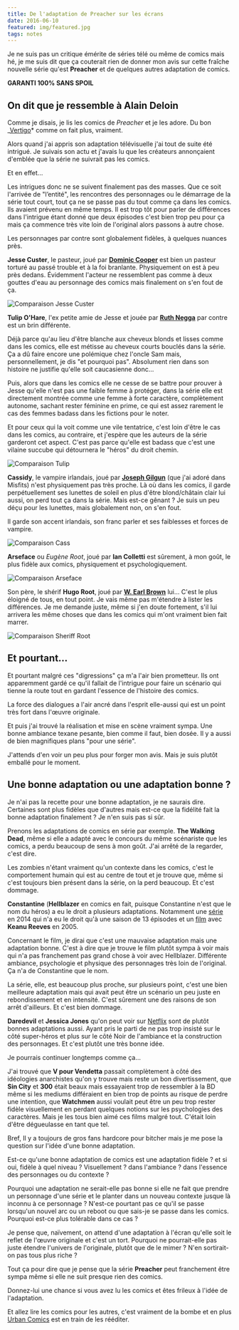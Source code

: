 ```yaml
---
title: De l'adaptation de Preacher sur les écrans
date: 2016-06-10
featured: img/featured.jpg
tags: notes
---
```


Je ne suis pas un critique émérite de séries télé ou même de comics mais hé, je me suis dit que ça couterait rien de donner mon avis sur cette fraîche nouvelle série qu'est **Preacher** et de quelques autres adaptation de comics.

<!-- excerpt -->

**GARANTI 100% SANS SPOIL**

## On dit que je ressemble à Alain Deloin

Comme je disais, je lis les comics de _Preacher_ et je les adore. Du bon _[Vertigo](https://fr.wikipedia.org/wiki/Vertigo_%28DC*Comics%29)* comme on fait plus, vraiment.

Alors quand j'ai appris son adaptation télévisuelle j'ai tout de suite été intrigué. Je suivais son actu et j'avais lu que les créateurs annonçaient d'emblée que la série ne suivrait pas les comics.

Et en effet...

Les intrigues donc ne se suivent finalement pas des masses. Que ce soit l'arrivée de "l’entité", les rencontres des personnages ou le démarrage de la série tout court, tout ça ne se passe pas du tout comme ça dans les comics. Ils avaient prévenu en même temps. Il est trop tôt pour parler de différences dans l'intrigue étant donné que deux épisodes c'est bien trop peu pour ça mais ça commence très vite loin de l'original alors passons à autre chose.

Les personnages par contre sont globalement fidèles, à quelques nuances près.

**Jesse Custer**, le pasteur, joué par **[Dominic Cooper](https://fr.wikipedia.org/wiki/Dominic_Cooper)** est bien un pasteur torturé au passé trouble et à la foi branlante. Physiquement on est à peu près dedans. Évidemment l'acteur ne ressemblent pas comme à deux gouttes d'eau au personnage des comics mais finalement on s'en fout de ça.

![Comparaison Jesse Custer](img/Jesse-Custer-compare.jpg)

**Tulip O'Hare**, l'ex petite amie de Jesse et jouée par **[Ruth Negga](https://fr.wikipedia.org/wiki/Ruth_Negga)** par contre est un brin différente.

Déjà parce qu'au lieu d'être blanche aux cheveux blonds et lisses comme dans les comics, elle est métisse au cheveux courts bouclés dans la série. Ça a dû faire encore une polémique chez l'oncle Sam mais, personnellement, je dis "et pourquoi pas". Absolument rien dans son histoire ne justifie qu'elle soit caucasienne donc…

Puis, alors que dans les comics elle ne cesse de se battre pour prouver à Jesse qu'elle n'est pas une faible femme à protéger, dans la série elle est directement montrée comme une femme à forte caractère, complètement autonome, sachant rester féminine en prime, ce qui est assez rarement le cas des femmes badass dans les fictions pour le noter.

Et pour ceux qui la voit comme une vile tentatrice, c'est loin d'être le cas dans les comics, au contraire, et j'espère que les auteurs de la série garderont cet aspect. C'est pas parce qu'elle est badass que c'est une vilaine succube qui détournera le "héros" du droit chemin.

![Comparaison Tulip](img/Tulip-compare.jpg)

**Cassidy**, le vampire irlandais, joué par **[Joseph Gilgun](https://fr.wikipedia.org/wiki/Joseph_Gilgun)** (que j'ai adoré dans Misfits) n'est physiquement pas très proche. Là où dans les comics, il garde perpétuellement ses lunettes de soleil en plus d'être blond/châtain clair lui aussi, on perd tout ça dans la série. Mais est-ce gênant ? Je suis un peu déçu pour les lunettes, mais globalement non, on s'en fout.

Il garde son accent irlandais, son franc parler et ses faiblesses et forces de vampire.

![Comparaison Cass](img/Cass-compare.jpg)

**Arseface** ou _Eugène Root_, joué par **Ian Colletti** est sûrement, à mon goût, le plus fidèle aux comics, physiquement et psychologiquement.

![Comparaison Arseface](img/Arseface-compare.jpg)

Son père, le shérif **Hugo Root**, joué par **[W. Earl Brown](https://fr.wikipedia.org/wiki/W._Earl_Brown)** lui... C'est le plus éloigné de tous, en tout point. Je vais même pas m'étendre à lister les différences. Je me demande juste, même si j'en doute fortement, s'il lui arrivera les même choses que dans les comics qui m'ont vraiment bien fait marrer.

![Comparaison Sheriff Root](img/Sheriff-Root-compare.jpg)

## Et pourtant...

Et pourtant malgré ces "digressions" ça m'a l'air bien prometteur. Ils ont apparemment gardé ce qu'il fallait de l'intrigue pour faire un scénario qui tienne la route tout en gardant l'essence de l'histoire des comics.

La force des dialogues a l'air ancré dans l'esprit elle-aussi qui est un point très fort dans l'œuvre originale.

Et puis j'ai trouvé la réalisation et mise en scène vraiment sympa. Une bonne ambiance texane pesante, bien comme il faut, bien dosée. Il y a aussi de bien magnifiques plans "pour une série".

J'attends d'en voir un peu plus pour forger mon avis. Mais je suis plutôt emballé pour le moment.

## Une bonne adaptation ou une adaptation bonne ?

Je n'ai pas la recette pour une bonne adaptation, je ne saurais dire. Certaines sont plus fidèles que d'autres mais est-ce que la fidélité fait la bonne adaptation finalement ? Je n'en suis pas si sûr.

Prenons les adaptations de comics en série par exemple.
**The Walking Dead**, même si elle a adapté avec le concours du même scénariste que les comics, a perdu beaucoup de sens à mon goût. J'ai arrêté de la regarder, c'est dire.

Les zombies n'étant vraiment qu'un contexte dans les comics, c'est le comportement humain qui est au centre de tout et je trouve que, même si c'est toujours bien présent dans la série, on la perd beaucoup. Et c'est dommage.

**Constantine** (**Hellblazer** en comics en fait, puisque Constantine n'est que le nom du héros) a eu le droit a plusieurs adaptations. Notamment une [série](<https://fr.wikipedia.org/wiki/Constantine_(s%C3%A9rie_t%C3%A9l%C3%A9vis%C3%A9e)>) en 2014 qui n'a eu le droit qu'à une saison de 13 épisodes et un [film](<https://fr.wikipedia.org/wiki/Constantine_(film)>) avec **Keanu Reeves** en 2005.

Concernant le film, je dirai que c'est une mauvaise adaptation mais une adaptation bonne. C'est à dire que je trouve le film plutôt sympa à voir mais qui n'a pas franchement pas grand chose à voir avec Hellblazer. Différente ambiance, psychologie et physique des personnages très loin de l'original. Ça n'a de Constantine que le nom.

La série, elle, est beaucoup plus proche, sur plusieurs point, c'est une bien meilleure adaptation mais qui avait peut être un scénario un peu juste en rebondissement et en intensité. C'est sûrement une des raisons de son arrêt d'ailleurs. Et c'est bien dommage.

**Daredevil** et **Jessica Jones** qu'on peut voir sur [Netflix](http://www.netflix.com) sont de plutôt bonnes adaptations aussi. Ayant pris le parti de ne pas trop insisté sur le côté super-héros et plus sur le côté Noir de l'ambiance et la construction des personnages. Et c'est plutôt une très bonne idée.

Je pourrais continuer longtemps comme ça…

J'ai trouvé que **V pour Vendetta** passait complètement à côté des idéologies anarchistes qu'on y trouve mais reste un bon divertissement, que **Sin City** et **300** était beaux mais essayaient trop de ressembler à la BD même si les mediums différaient en bien trop de points au risque de perdre une intention, que **Watchmen** aussi voulait peut être un peu trop rester fidèle visuellement en perdant quelques notions sur les psychologies des caractères. Mais je les tous bien aimé ces films malgré tout. C'était loin d'être dégueulasse en tant que tel.

Bref, Il y a toujours de gros fans hardcore pour bitcher mais je me pose la question sur l'idée d'une bonne adaptation.

Est-ce qu'une bonne adaptation de comics est une adaptation fidèle ? et si oui, fidèle à quel niveau ? Visuellement ? dans l'ambiance ? dans l'essence des personnages ou du contexte ?

Pourquoi une adaptation ne serait-elle pas bonne si elle ne fait que prendre un personnage d'une série et le planter dans un nouveau contexte jusque là inconnu à ce personnage ? N'est-ce pourtant pas ce qu'il se passe lorsqu'un nouvel arc ou un reboot ou que sais-je se passe dans les comics. Pourquoi est-ce plus tolérable dans ce cas ?

Je pense que, naïvement, on attend d'une adaptation à l'écran qu'elle soit le reflet de l'œuvre originale et c'est un tort. Pourquoi ne pourrait-elle pas juste étendre l'univers de l'originale, plutôt que de le mimer ? N'en sortirait-on pas tous plus riche ?

Tout ça pour dire que je pense que la série **Preacher** peut franchement être sympa même si elle ne suit presque rien des comics.

Donnez-lui une chance si vous avez lu les comics et êtes frileux à l'idée de l'adaptation.

Et allez lire les comics pour les autres, c'est vraiment de la bombe et en plus [Urban Comics](http://www.urban-comics.com/preacher/) est en train de les rééditer.
